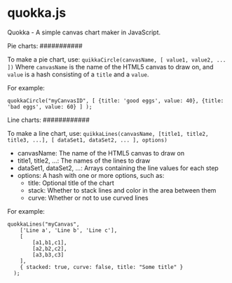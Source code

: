 quokka.js
=========

Quokka - A simple canvas chart maker in JavaScript.



Pie charts:
###########

To make a pie chart, use:
   `quikkaCircle(canvasName, [ value1, value2, ... ])`
Where `canvasName` is the name of the HTML5 canvas to draw on, and `value` is a hash consisting of a `title` and a `value`.

For example:

    quokkaCircle("myCanvasID", [ {title: 'good eggs', value: 40}, {title: 'bad eggs', value: 60} ] );
    
Line charts:
############

To make a line chart, use:
   `quikkaLines(canvasName, [title1, title2, title3, ...], [ dataSet1, dataSet2, ... ], options)`

* canvasName: The name of the HTML5 canvas to draw on
* title1, title2, ...: The names of the lines to draw
* dataSet1, dataSet2, ...: Arrays containing the line values for each step
* options: A hash with one or more options, such as:
  * title: Optional title of the chart
  * stack: Whether to stack lines and color in the area between them
  * curve: Whether or not to use curved lines

For example:

    quokkaLines("myCanvas", 
        ['Line a', 'Line b', 'Line c'], 
        [ 
            [a1,b1,c1], 
            [a2,b2,c2], 
            [a3,b3,c3] 
        ],
        { stacked: true, curve: false, title: "Some title" }
      );


